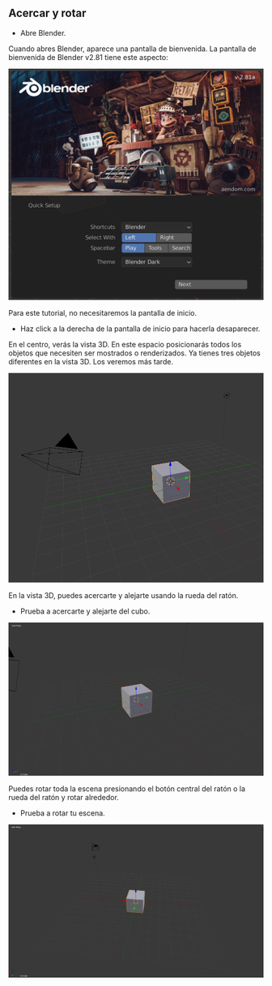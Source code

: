 ## Acercar y rotar

+ Abre Blender.

Cuando abres Blender, aparece una pantalla de bienvenida. La pantalla de bienvenida de Blender v2.81 tiene este aspecto:

![Pantalla de inicio](images/splash-screen.png)

Para este tutorial, no necesitaremos la pantalla de inicio.

+ Haz click a la derecha de la pantalla de inicio para hacerla desaparecer.

En el centro, verás la vista 3D. En este espacio posicionarás todos los objetos que necesiten ser mostrados o renderizados. Ya tienes tres objetos diferentes en la vista 3D. Los veremos más tarde.

![Vista 3D](images/3d-view.png)

En la vista 3D, puedes acercarte y alejarte usando la rueda del ratón.

+ Prueba a acercarte y alejarte del cubo.

![Acercar y alejar](images/zoom-in-out.png)

Puedes rotar toda la escena presionando el botón central del ratón o la rueda del ratón y rotar alrededor.

+ Prueba a rotar tu escena.

![Rotar la escena](images/rotate-scene.png)